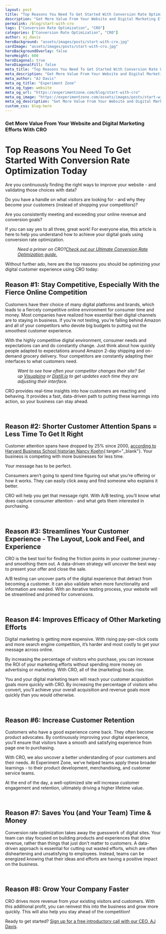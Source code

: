 ```yaml
---
layout: post
title: "Top Reasons You Need To Get Started With Conversion Rate Optimization Today"
description: "Get More Value From Your Website and Digital Marketing Efforts With CRO"
permalink: /blog/start-with-cro
tags: ["Conversion Rate Optimization", "CRO"]
categories: ["Conversion Rate Optimization", "CRO"]
author: aj_davis
heroBackground: "assets/images/posts/start-with-cro.jpg"
cardImage: "assets/images/posts/start-with-cro.jpg"
heroBackgroundOverlay: false
heroHeight: 600
heroDiagonal: true
heroDiagonalFill: false
meta_title: "Top Reasons You Need To Get Started With Conversion Rate Optimization Today"
meta_description: "Get More Value From Your Website and Digital Marketing Efforts With CRO"
meta_author: "AJ Davis"
meta_og_title: "Experiment Zone"
meta_og_type: website
meta_og_url: "https://experimentzone.com/blog/start-with-cro"
meta_og_image: "https://experimentzone.com/assets/images/posts/start-with-cro.jpg"
meta_og_description: "Get More Value From Your Website and Digital Marketing Efforts With CRO"
custom_css: blog-hero
---
```


<style>.hero-image .hero-text h1 {
    font-size: 2rem;
    background: rgba(111,66,183, 0.8);
    padding: 10px;
    } 
    @media (min-width: 768px) {
        .hero-image .hero-text h1 {
            font-size: 2.7rem;
            padding: 40px;
        }
    }
    @media (max-width: 767px) {
        .hero-image.hero-image-set-height {
            height: 400px !important;
        }
    }
</style>

### Get More Value From Your Website and Digital Marketing Efforts With CRO

# Top Reasons You Need To Get Started With Conversion Rate Optimization Today

Are you continuously finding the right ways to improve your website - and validating those choices with data?

Do you have a handle on what visitors are looking for - and why they become your customers (instead of shopping your competitors)?

Are you consistently meeting and exceeding your online revenue and conversion goals?

If you can say yes to all three, great work! For everyone else, this article is here to help you understand how to achieve your digital goals using conversion rate optimization.

<p style="margin-left: 40px; margin-right: 40px;"><i>Need a primer on CRO?<a href="https://experimentzone.com/conversion-rate-optimization/" target="\_blank">Check out our Ultimate Conversion Rate Optimization guide.</a></i></p>

Without further ado, here are the top reasons you should be optimizing your digital customer experience using CRO today:

## Reason #1: Stay Competitive, Especially With the Fierce Online Competition

Customers have their choice of many digital platforms and brands, which leads to a fiercely competitive online environment for consumer time and money. Most companies have realized how essential their digital channels are to staying in business. If you’re not testing, you’re falling behind Amazon and all of your competitors who devote big budgets to putting out the smoothest customer experience.

With the highly competitive digital environment, consumer needs and expectations can and do constantly change. Just think about how quickly people adapted to expectations around Amazon 2-day shipping and on-demand grocery delivery. Your competitors are constantly adapting their interfaces to what customers need.

<p style="margin-left: 40px; margin-right: 40px;"><i>Want to see how often your competitor changes their site? Set up <a href="https://visualping.io/" target="\_blank">Visualping</a> or <a href="https://distill.io/" target="\_blank">Distill.io</a> to get updates each time they are adjusting their interface.</i></p>

CRO provides real-time insights into how customers are reacting and behaving. It provides a fast, data-driven path to putting these learnings into action, so your business can stay ahead.

<br />

## Reason #2: Shorter Customer Attention Spans = Less Time To Get It Right

Customer attention spans have dropped by 25% since 2000, [according to Harvard Business School historian Nancy Koehn](https://www.marketplace.org/2014/02/11/business/goldfish-have-longer-attention-spans-americans-and-publishing-industry-knows-it/){:target="\_blank"}. Your business is competing with more businesses for less time.

Your message has to be perfect.

Consumers aren’t going to spend time figuring out what you’re offering or how it works. They can easily click away and find someone who explains it better.

CRO will help you get that message right. With A/B testing, you’ll know what does capture consumer attention - and what gets them interested in purchasing.

<br />

## Reason #3: Streamlines Your Customer Experience - The Layout, Look and Feel, and Experience

CRO is the best tool for finding the friction points in your customer journey - and smoothing them out. A data-driven strategy will uncover the best way to present your offer and close the sale.

A/B testing can uncover parts of the digital experience that detract from becoming a customer. It can also validate when more functionality and information are needed. With an iterative testing process, your website will be streamlined and primed for conversions.

<br>

## Reason #4: Improves Efficacy of Other Marketing Efforts

Digital marketing is getting more expensive. With rising pay-per-click costs and more search engine competition, it’s harder and most costly to get your message across online.

By increasing the percentage of visitors who purchase, you can increase the ROI of your marketing efforts without spending more money on advertising or marketing. With CRO, all of the (marketing) boats rise.

You and your digital marketing team will reach your customer acquisition goals more quickly with CRO. By increasing the percentage of visitors who convert, you’ll achieve your overall acquisition and revenue goals more quickly than you would otherwise.

<br>

## Reason #6: Increase Customer Retention

Customers who have a good experience come back. They often become product advocates. By continuously improving your digital experience, you’ll ensure that visitors have a smooth and satisfying experience from page one to purchasing.

With CRO, we also uncover a better understanding of your customers and their needs. At Experiment Zone, we’ve helped teams apply these broader learnings - to their product development, merchandising, and customer service teams.

At the end of the day, a well-optimized site will increase customer engagement and retention, ultimately driving a higher lifetime value.

<br>

## Reason #7: Saves You (and Your Team) Time & Money

Conversion rate optimization takes away the guesswork of digital sites. Your team can stay focused on building products and experiences that drive revenue, rather than things that just don’t matter to customers. A data-driven approach is essential for cutting out wasted efforts, which are often disheartening and unsatisfying to employees. Instead, teams can be energized knowing that their ideas and efforts are having a positive impact on the business.

<br>

## Reason #8: Grow Your Company Faster

CRO drives more revenue from your existing visitors and customers. With this additional profit, you can reinvest this into the business and grow more quickly. This will also help you stay ahead of the competition!

Ready to get started? [Sign up for a free introductory call with our CEO, AJ Davis](https://experimentzone.com/team/aj-davis/).
